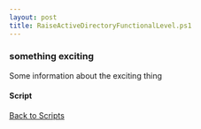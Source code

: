 ```yaml
---
layout: post
title: RaiseActiveDirectoryFunctionalLevel.ps1
---
```


### something exciting

Some information about the exciting thing

#### Script

<script src="https://gist-it.appspot.com/github.com/BanterBoy/scripts-blog/blob/master/PowerShell/scripts/activeDirectory/RaiseActiveDirectoryFunctionalLevel.ps1" crossorigin="anonymous"></script>

<a href="/menu/_pages/scripts.html">Back to Scripts</a>
